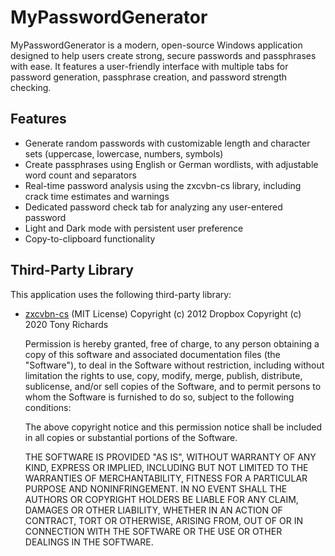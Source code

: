 # MyPasswordGenerator

MyPasswordGenerator is a modern, open-source Windows application designed to help users create strong, secure passwords and passphrases with ease. It features a user-friendly interface with multiple tabs for password generation, passphrase creation, and password strength checking.

## Features

- Generate random passwords with customizable length and character sets (uppercase, lowercase, numbers, symbols)
- Create passphrases using English or German wordlists, with adjustable word count and separators
- Real-time password analysis using the zxcvbn-cs library, including crack time estimates and warnings
- Dedicated password check tab for analyzing any user-entered password
- Light and Dark mode with persistent user preference
- Copy-to-clipboard functionality

## Third-Party Library

This application uses the following third-party library:

- [zxcvbn-cs](https://github.com/trichards57/zxcvbn-cs) (MIT License)
  Copyright (c) 2012 Dropbox
  Copyright (c) 2020 Tony Richards

  Permission is hereby granted, free of charge, to any person obtaining a copy
  of this software and associated documentation files (the "Software"), to deal
  in the Software without restriction, including without limitation the rights
  to use, copy, modify, merge, publish, distribute, sublicense, and/or sell
  copies of the Software, and to permit persons to whom the Software is
  furnished to do so, subject to the following conditions:

  The above copyright notice and this permission notice shall be included in all
  copies or substantial portions of the Software.

  THE SOFTWARE IS PROVIDED "AS IS", WITHOUT WARRANTY OF ANY KIND, EXPRESS OR
  IMPLIED, INCLUDING BUT NOT LIMITED TO THE WARRANTIES OF MERCHANTABILITY,
  FITNESS FOR A PARTICULAR PURPOSE AND NONINFRINGEMENT. IN NO EVENT SHALL THE
  AUTHORS OR COPYRIGHT HOLDERS BE LIABLE FOR ANY CLAIM, DAMAGES OR OTHER
  LIABILITY, WHETHER IN AN ACTION OF CONTRACT, TORT OR OTHERWISE, ARISING FROM,
  OUT OF OR IN CONNECTION WITH THE SOFTWARE OR THE USE OR OTHER DEALINGS IN THE
  SOFTWARE.

